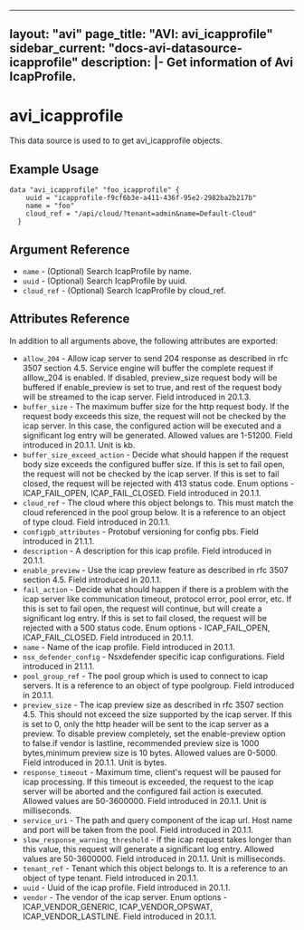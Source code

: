 <!--
    Copyright 2021 VMware, Inc.
    SPDX-License-Identifier: Mozilla Public License 2.0
-->
---
layout: "avi"
page_title: "AVI: avi_icapprofile"
sidebar_current: "docs-avi-datasource-icapprofile"
description: |-
  Get information of Avi IcapProfile.
---

# avi_icapprofile

This data source is used to to get avi_icapprofile objects.

## Example Usage

```hcl
data "avi_icapprofile" "foo_icapprofile" {
    uuid = "icapprofile-f9cf6b3e-a411-436f-95e2-2982ba2b217b"
    name = "foo"
    cloud_ref = "/api/cloud/?tenant=admin&name=Default-Cloud"
  }
```

## Argument Reference

* `name` - (Optional) Search IcapProfile by name.
* `uuid` - (Optional) Search IcapProfile by uuid.
* `cloud_ref` - (Optional) Search IcapProfile by cloud_ref.
  
## Attributes Reference

In addition to all arguments above, the following attributes are exported:

* `allow_204` - Allow icap server to send 204 response as described in rfc 3507 section 4.5. Service engine will buffer the complete request if alllow_204 is enabled. If disabled, preview_size request body will be buffered if enable_preview is set to true, and rest of the request body will be streamed to the icap server. Field introduced in 20.1.3.
* `buffer_size` - The maximum buffer size for the http request body. If the request body exceeds this size, the request will not be checked by the icap server. In this case, the configured action will be executed and a significant log entry will be generated. Allowed values are 1-51200. Field introduced in 20.1.1. Unit is kb.
* `buffer_size_exceed_action` - Decide what should happen if the request body size exceeds the configured buffer size. If this is set to fail open, the request will not be checked by the icap server. If this is set to fail closed, the request will be rejected with 413 status code. Enum options - ICAP_FAIL_OPEN, ICAP_FAIL_CLOSED. Field introduced in 20.1.1.
* `cloud_ref` - The cloud where this object belongs to. This must match the cloud referenced in the pool group below. It is a reference to an object of type cloud. Field introduced in 20.1.1.
* `configpb_attributes` - Protobuf versioning for config pbs. Field introduced in 21.1.1.
* `description` - A description for this icap profile. Field introduced in 20.1.1.
* `enable_preview` - Use the icap preview feature as described in rfc 3507 section 4.5. Field introduced in 20.1.1.
* `fail_action` - Decide what should happen if there is a problem with the icap server like communication timeout, protocol error, pool error, etc. If this is set to fail open, the request will continue, but will create a significant log entry. If this is set to fail closed, the request will be rejected with a 500 status code. Enum options - ICAP_FAIL_OPEN, ICAP_FAIL_CLOSED. Field introduced in 20.1.1.
* `name` - Name of the icap profile. Field introduced in 20.1.1.
* `nsx_defender_config` - Nsxdefender specific icap configurations. Field introduced in 21.1.1.
* `pool_group_ref` - The pool group which is used to connect to icap servers. It is a reference to an object of type poolgroup. Field introduced in 20.1.1.
* `preview_size` - The icap preview size as described in rfc 3507 section 4.5. This should not exceed the size supported by the icap server. If this is set to 0, only the http header will be sent to the icap server as a preview. To disable preview completely, set the enable-preview option to false.if vendor is lastline, recommended preview size is 1000 bytes,minimum preview size is 10 bytes. Allowed values are 0-5000. Field introduced in 20.1.1. Unit is bytes.
* `response_timeout` - Maximum time, client's request will be paused for icap processing. If this timeout is exceeded, the request to the icap server will be aborted and the configured fail action is executed. Allowed values are 50-3600000. Field introduced in 20.1.1. Unit is milliseconds.
* `service_uri` - The path and query component of the icap url. Host name and port will be taken from the pool. Field introduced in 20.1.1.
* `slow_response_warning_threshold` - If the icap request takes longer than this value, this request will generate a significant log entry. Allowed values are 50-3600000. Field introduced in 20.1.1. Unit is milliseconds.
* `tenant_ref` - Tenant which this object belongs to. It is a reference to an object of type tenant. Field introduced in 20.1.1.
* `uuid` - Uuid of the icap profile. Field introduced in 20.1.1.
* `vendor` - The vendor of the icap server. Enum options - ICAP_VENDOR_GENERIC, ICAP_VENDOR_OPSWAT, ICAP_VENDOR_LASTLINE. Field introduced in 20.1.1.

